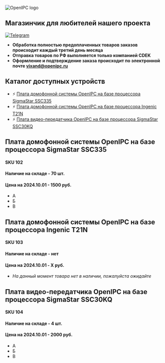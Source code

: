 ![OpenIPC logo][logo]

## Магазинчик для любителей нашего проекта

[![Telegram](https://openipc.org/images/telegram_button.svg)][telegram]

- **Обработка полностью предоплаченных товаров заказов происходит каждый третий день месяца**
- **Отправка товаров по РФ выполняется только компанией CDEK**
- **Оформление и подтверждение заказа происходит по электронной почте vixand@openipc.ru**


## Каталог доступных устройств
- ⚡ [Плата домофонной системы OpenIPC на базе процессора SigmaStar SSC335](/#плата-домофонной-системы-openipc-на-базе-процессора-sigmastar-ssc335)
- ⚡ [Плата домофонной системы OpenIPC на базе процессора Ingenic T21N](/#плата-домофонной-системы-openipc-на-базе-процессора-ingenic-t21n)
- ⚡ [Плата видео-передатчика OpenIPC на базе процессора SigmaStar SSC30KQ](/#плата-видео-передатчика-openipc-на-базе-процессора-sigmastar-ssc30kq)


## Плата домофонной системы OpenIPC на базе процессора SigmaStar SSC335
#### SKU 102
#### Наличие на складе - 70 шт.
#### Цена на 2024.10.01 - 1500 руб.

- А
- Б
- В


## Плата домофонной системы OpenIPC на базе процессора Ingenic T21N
#### SKU 103
#### Наличие на складе - нет
#### Цена на 2024.10.01 - X руб.

- _На данный момент товара нет в наличии, пожалуйста ожидайте_


## Плата видео-передатчика OpenIPC на базе процессора SigmaStar SSC30KQ
#### SKU 104
#### Наличие на складе - 4 шт.
#### Цена на 2024.10.01 - 2000 руб.

- А
- Б
- В


[logo]: https://openipc.org/assets/openipc-logo-black.svg
[telegram]: https://t.me/openipc_modding
[website]: https://openipc.org
